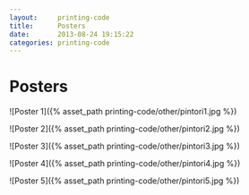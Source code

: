 ```yaml
---
layout:     printing-code
title:      Posters
date:       2013-08-24 19:15:22
categories: printing-code
---
```


Posters
=======

![Poster 1]({% asset_path printing-code/other/pintori1.jpg %})

![Poster 2]({% asset_path printing-code/other/pintori2.jpg %})

![Poster 3]({% asset_path printing-code/other/pintori3.jpg %})

![Poster 4]({% asset_path printing-code/other/pintori4.jpg %})

![Poster 5]({% asset_path printing-code/other/pintori5.jpg %})